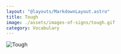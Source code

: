 ```yaml
---
layout: "@layouts/MarkdownLayout.astro"
title: Tough
image: ./assets/images-of-signs/tough.gif
category: Vocabulary
---
```


![Tough](@signs/tough.gif)
